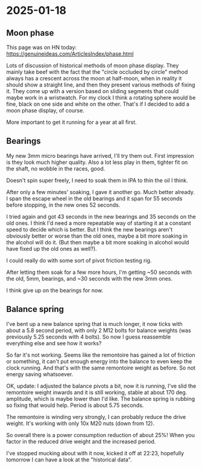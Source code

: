 # 2025-01-18

## Moon phase

This page was on HN today: https://genuineideas.com/ArticlesIndex/phase.html

Lots of discussion of historical methods of moon phase display. They mainly take beef
with the fact that the "circle occluded by circle" method always has a crescent across the
moon at half-moon, when in reality it should show a straight line, and then they present
various methods of fixing it. They come up with a version based on sliding segments that
could maybe work in a wristwatch. For my clock I think a rotating sphere would be fine,
black on one side and white on the other. That's if I decided to add a moon phase display,
of course.

More important to get it running for a year at all first.

## Bearings

My new 3mm micro bearings have arrived, I'll try them out. First impression is they look
much higher quality. Also a lot less play in them, tighter fit on the shaft, no wobble
in the races, good.

Doesn't spin super freely, I need to soak them in IPA to thin the oil I think.

After only a few minutes' soaking, I gave it another go. Much better already.
I span the escape wheel in the old bearings and it span for 55 seconds before stopping,
in the new ones 52 seconds.

I tried again and got 43 seconds in the new bearings and 35 seconds on the old ones. I think
I'd need a more repeatable way of starting it at a constant speed to decide which is better.
But I think the new bearings aren't obviously better or worse than the old ones, maybe a
bit more soaking in the alcohol will do it. (But then maybe a bit more soaking in alcohol
would have fixed up the old ones as well?).

I could really do with some sort of pivot friction testing rig.

After letting them soak for a few more hours, I'm getting ~50 seconds with the old, 5mm,
bearings, and ~30 seconds with the new 3mm ones.

I think give up on the bearings for now.

## Balance spring

I've bent up a new balance spring that is much longer, it now ticks with about a 5.8
second period, with only 2 M12 bolts for balance weights (was previously 5.25 seconds
with 4 bolts). So now I guess reassemble everything else and see how it works?

So far it's not working. Seems like the remontoire has gained a lot of friction or
something, it can't put enough energy into the balance to even keep the clock
running. And that's with the same remontoire weight as before. So not energy saving
whatsoever.

OK, update: I adjusted the balance pivots a bit, now it is running, I've slid the remontoire
weight inwards and it is still working, stable at about 170 deg. amplitude, which is maybe
lower than I'd like. The balance spring is rubbing so fixing that would help. Period is
about 5.75 seconds.

The remontoire is winding very strongly, I can probably reduce the drive weight.
It's working with only 10x M20 nuts (down from 12).

So overall there is a power consumption reduction of about 25%! When you factor in the reduced
drive weight and the increased period.

I've stopped mucking about with it now, kicked it off at 22:23, hopefully tomorrow I can
have a look at the "historical data".
